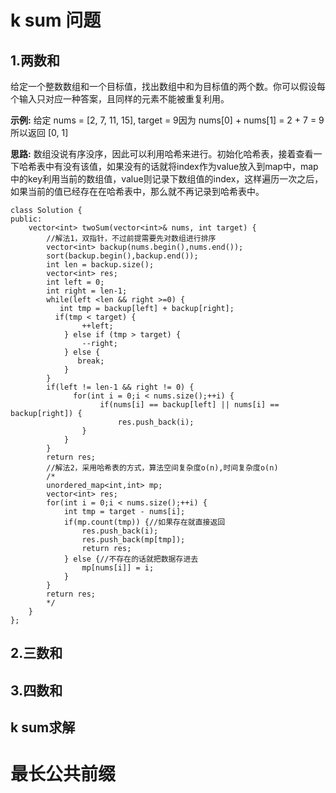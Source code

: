 # k sum 问题
## 1.两数和
给定一个整数数组和一个目标值，找出数组中和为目标值的两个数。你可以假设每个输入只对应一种答案，且同样的元素不能被重复利用。

**示例:** 
给定 nums = [2, 7, 11, 15], target = 9因为 nums[0] + nums[1] = 2 + 7 = 9所以返回 [0, 1]

**思路:**
数组没说有序没序，因此可以利用哈希来进行。初始化哈希表，接着查看一下哈希表中有没有该值，如果没有的话就将index作为value放入到map中，map中的key利用当前的数组值，value则记录下数组值的index，这样遍历一次之后，如果当前的值已经存在在哈希表中，那么就不再记录到哈希表中。
```
class Solution {
public:
    vector<int> twoSum(vector<int>& nums, int target) {
        //解法1，双指针，不过前提需要先对数组进行排序
        vector<int> backup(nums.begin(),nums.end());
        sort(backup.begin(),backup.end());
        int len = backup.size();
        vector<int> res;
        int left = 0; 
        int right = len-1;
        while(left <len && right >=0) {
           int tmp = backup[left] + backup[right];
          if(tmp < target) {
                ++left;
            } else if (tmp > target) {
                --right;
            } else {
               break;
            }
        }
        if(left != len-1 && right != 0) {
              for(int i = 0;i < nums.size();++i) {
                    if(nums[i] == backup[left] || nums[i] == backup[right]) {
                        res.push_back(i);
                }
            }
        }     
        return res;
        //解法2，采用哈希表的方式，算法空间复杂度o(n),时间复杂度o(n)
        /*
        unordered_map<int,int> mp;
        vector<int> res;
        for(int i = 0;i < nums.size();++i) {
            int tmp = target - nums[i];
            if(mp.count(tmp)) {//如果存在就直接返回
                res.push_back(i);
                res.push_back(mp[tmp]);
                return res;
            } else {//不存在的话就把数据存进去
                mp[nums[i]] = i;
            }
        }
        return res;
        */
    }
};
```
## 2.三数和

## 3.四数和

## k sum求解

# 最长公共前缀